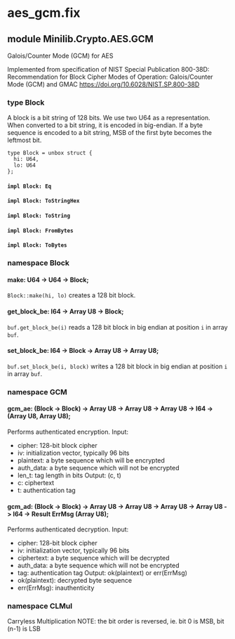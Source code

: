 # aes_gcm.fix

## module Minilib.Crypto.AES.GCM

Galois/Counter Mode (GCM) for AES

Implemented from specification of NIST Special Publication 800-38D:
Recommendation for Block Cipher Modes of Operation: Galois/Counter Mode (GCM) and GMAC
https://doi.org/10.6028/NIST.SP.800-38D

### type Block

A block is a bit string of 128 bits.
We use two U64 as a representation.
When converted to a bit string, it is encoded in big-endian.
If a byte sequence is encoded to a bit string, MSB of the first byte becomes the leftmost bit.

```
type Block = unbox struct {
  hi: U64,
  lo: U64
};
```
#### `impl Block: Eq`

#### `impl Block: ToStringHex`

#### `impl Block: ToString`

#### `impl Block: FromBytes`

#### `impl Block: ToBytes`

### namespace Block

#### make: U64 -> U64 -> Block;

`Block::make(hi, lo)` creates a 128 bit block.

#### get_block_be: I64 -> Array U8 -> Block;

`buf.get_block_be(i)` reads a 128 bit block in big endian at position `i` in array `buf`.

#### set_block_be: I64 -> Block -> Array U8 -> Array U8;

`buf.set_block_be(i, block)` writes a 128 bit block in big endian at position `i` in array `buf`.

### namespace GCM

#### gcm_ae: (Block -> Block) -> Array U8 -> Array U8 -> Array U8 -> I64 -> (Array U8, Array U8);

Performs authenticated encryption.
Input:
- cipher: 128-bit block cipher
- iv: initialization vector, typically 96 bits
- plaintext: a byte sequence which will be encrypted
- auth_data: a byte sequence which will not be encrypted
- len_t: tag length in bits
Output: (c, t)
- c: ciphertext
- t: authentication tag

#### gcm_ad: (Block -> Block) -> Array U8 -> Array U8 -> Array U8 -> Array U8 -> I64 -> Result ErrMsg (Array U8);

Performs authenticated decryption.
Input:
- cipher: 128-bit block cipher
- iv: initialization vector, typically 96 bits
- ciphertext: a byte sequence which will be decrypted
- auth_data: a byte sequence which will not be encrypted
- tag: authentication tag
Output: ok(plaintext) or err(ErrMsg)
- ok(plaintext): decrypted byte sequence
- err(ErrMsg): inauthenticity

### namespace CLMul

Carryless Multiplication
NOTE: the bit order is reversed, ie. bit 0 is MSB, bit (n-1) is LSB


